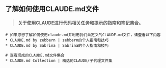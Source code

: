 ## 了解如何使用CLAUDE.md文件

> #### 关于使用CLAUDE进行代码相关任务和提示的指南和笔记集合。

```env
# 如果您想了解如何使用claude.md并利用我们自定义的CLAUDE.md文件，请查看以下内容
* CLAUDE.md by zebbern | zebbern的个人指南和技巧
* CLAUDE.md by Sabrina | Sabrina的个人指南和技巧

# 查看现成的CLAUDE.md文件集合
* CLAUDE.md Collection | 精选的CLAUDE/子代理文件集
```


